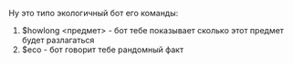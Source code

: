 Ну это типо экологичный бот его команды:
1. $howlong <предмет> - бот тебе показывает сколько этот предмет будет разлагаться
2. $eco - бот говорит тебе рандомный факт
